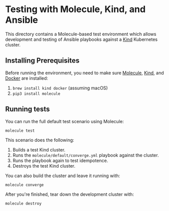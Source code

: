 # Testing with Molecule, Kind, and Ansible

This directory contains a Molecule-based test environment which allows development and testing of Ansible playbooks against a [Kind](https://kind.sigs.k8s.io/) Kubernetes cluster.

## Installing Prerequisites

Before running the environment, you need to make sure [Molecule](https://molecule.readthedocs.io/en/latest/), [Kind](https://kind.sigs.k8s.io), and [Docker](https://www.docker.com/products/docker-desktop) are installed:

  1. `brew install kind docker` (assuming macOS)
  1. `pip3 install molecule`

## Running tests

You can run the full default test scenario using Molecule:

    molecule test

This scenario does the following:

  1. Builds a test Kind cluster.
  2. Runs the `molecule/default/converge.yml` playbook against the cluster.
  3. Runs the playbook again to test idempotence.
  4. Destroys the test Kind cluster.

You can also build the cluster and leave it running with:

    molecule converge

After you're finished, tear down the development cluster with:

    molecule destroy
